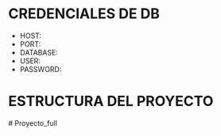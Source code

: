 # CREDENCIALES DE DB

- HOST:
- PORT:
- DATABASE:
- USER:
- PASSWORD:

# ESTRUCTURA DEL PROYECTO

#   P r o y e c t o _ f u l l  
 